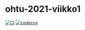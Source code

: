 # ohtu-2021-viikko1  
[![CI](https://github.com/rundtjan/ohtu-2021-viikko1/actions/workflows/main.yml/badge.svg)](https://github.com/rundtjan/ohtu-2021-viikko1/actions/workflows/main.yml)
[![codecov](https://codecov.io/gh/rundtjan/ohtu-2021-viikko1/branch/main/graph/badge.svg?token=9DBTBQOLNR)](https://codecov.io/gh/rundtjan/ohtu-2021-viikko1)
